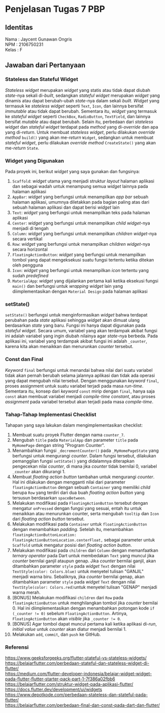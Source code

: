 # Penjelasan Tugas 7 PBP

## Identitas
Nama    : Jaycent Gunawan Ongris<br>
NPM     : 2106750231<br>
Kelas   : F

## Jawaban dari Pertanyaan
### Stateless dan Stateful Widget
*Stateless widget* merupakan *widget* yang statis atau tidak dapat diubah *state*-nya sekali di-*built*,
sedangkan *stateful widget* merupakan *widget* yang dinamis atau dapat berubah-ubah *state*-nya dalam
sekali *built*. *Widget* yang termasuk ke *stateless widget* seperti `Text`, `Icon`, dan lainnya
bersifat *immutable* atau tidak dapat berubah. Sementara itu, *widget* yang termasuk ke *stateful widget*
seperti `CheckBox`, `RadioButton`, `TextField`, dan lainnya bersifat *mutable* atau dapat berubah. Selain
itu, perbedaan dari *stateless widget* dan *stateful widget* terdapat pada *method* yang di-*override* dan 
apa yang di-*return*. Untuk membuat *stateless widget*, perlu dilakukan *override method* `build()` yang
akan me-*return* `Widget`, sedangkan untuk membuat *stateful widget*, perlu dilakukan *override method* 
`CreateState()` yang akan me-*return* `State`.

### Widget yang Digunakan
Pada proyek ini, berikut *widget* yang saya gunakan dan fungsinya:
1. `Scaffold`: *widget* utama yang menjadi struktur *layout* halaman aplikasi dan sebagai 
wadah untuk menampung semua *widget* lainnya pada halaman aplikasi
2. `AppBar`: *widget* yang berfungsi untuk menampilkan *app bar* sebuah halaman aplikasi, umumnya
diletakkan pada bagian paling atas dari sebuah halaman aplikasi dan dapat berisi *widget* lain
3. `Text`: *widget* yang berfungsi untuk menampilkan teks pada halaman aplikasi
4. `Center`: *widget* yang berfungsi untuk menampilkan *child widget*-nya menjadi di tengah
5. `Column`: *widget* yang berfungsi untuk menampilkan *children widget*-nya secara vertikal
6. `Row`: *widget* yang berfungsi untuk menampilkan *children widget*-nya secara horizontal
7. `FloatingActionButton`: *widget* yang berfungsi untuk menampilkan tombol yang dapat mengeksekusi suatu
fungsi tertentu ketika ditekan oleh pengguna
8. `Icon`: *widget* yang berfungsi untuk menampilkan *icon* tertentu yang sudah *predefined*
9. `MaterialApp`: *widget* yang dijalankan pertama kali ketika eksekusi fungsi `main()` dan berfungsi 
untuk *wrapping* *widget* lain yang diimplementasikan dengan `Material Design` pada halaman aplikasi

### setState()
`setState()` berfungsi untuk menginformasikan *widget* bahwa terdapat perubahan pada *state* aplikasi sehingga
*widget* akan dimuat ulang berdasarkan *state* yang baru. Fungsi ini hanya dapat digunakan pada *stateful
widget*. Secara umum, variabel yang akan terdampak akibat fungsi ini adalah variabel yang ingin diubah 
nilainya agar *state*-nya berbeda. Pada aplikasi ini, variabel yang terdampak akibat fungsi ini adalah 
`_counter`, karena kita akan menaikkan dan menurunkan *counter* tersebut.

### Const dan Final
*Keyword* `final` berfungsi untuk menandai bahwa nilai dari suatu variabel tidak akan pernah berubah selama
jalannya aplikasi dan tidak ada operasi yang dapat mengubah nilai tersebut. Dengan menggunakan *keyword* `final`,
proses assignment untuk suatu variabel terjadi pada masa *run-time*. Sementara itu, konsep dari *keyword* `const`
mirip dengan `final`, hanya saja `const` akan membuat variabel menjadi *compile-time constant*, atau proses
*assignment* pada variabel tersebut akan terjadi pada masa *compile-time*.

### Tahap-Tahap Implementasi Checklist
Tahapan yang saya lakukan dalam mengimplementasikan checklist:
1. Membuat suatu proyek Flutter dengan nama `counter_7`.
2. Mengubah `title` pada `MaterialApp` dan parameter `title` pada `MyHomePage` dengan string "Program Counter".
3. Menambahkan fungsi `_decrementCounter()` pada `_MyHomePageState` yang berfungsi untuk mengurangi
*counter*. Dalam fungsi tersebut, dilakukan pemanggilan fungsi `setState()` yang didalamnya diterapkan
pengecekan nilai *counter*, di mana jika *counter* tidak bernilai 0, variabel `_counter` akan dikurangi 1.
4. Membuat *floating action button* tambahan untuk mengurangi *counter*. Hal ini dilakukan dengan mengganti
nilai dari parameter `floatingActionButton` dengan sebuah `Container` yang memiliki *child* berupa `Row`
yang terdiri dari dua buah *floating action button* yang tersusun berdasarkan `spaceBetween`.
5. Melakukan modifikasi pada `FloatingActionButton` tersebut dengan mengatur `onPressed` dengan fungsi
yang sesuai, entah itu untuk menaikkan atau menurunkan counter, serta mengubah `tooltip` dan `Icon` dari
*floating action button* tersebut.
6. Melakukan modifikasi pada `Container` untuk `floatingActionButton` dengan menambahkan *padding*. Setelah
itu, menambahkan `floatingActionButtonLocation: FloatingActionButtonLocation.centerFloat,` sebagai
parameter untuk `Scaffold` untuk mengatur posisi dari *floating action button*.
7. Melakukan modifikasi pada `children` dari `Column` dengan memanfaatkan *ternary operator* pada Dart
untuk membedakan `Text` yang muncul jika *counter* bernilai ganjil ataupun genap. Jika *counter* bernilai
ganjil, akan ditambahkan parameter `style` pada *widget* `Text` dengan nilai `TextStyle(color: Colors.blue)`
untuk menyetel tulisan "GANJIL" menjadi warna biru. Sebaliknya, jika *counter* bernilai genap, akan 
ditambahkan parameter `style` pada *widget* `Text` dengan nilai `TextStyle(color: Colors.red)`untuk menyetel 
tulisan "GENAP" menjadi warna merah.
8. [BONUS] Melakukan modifikasi `children` dari `Row` pada `floatingActionButton` untuk menghilangkan tombol
jika *counter* bernilai 0. Hal ini diimplementasikan dengan menambahkan potongan kode `if (_counter != 0)`
sebelum `FloatingActionButton`. Artinya, `FloatingActionButton` akan *visible* jika `_counter != 0`.
9. [BONUS] Agar tombol dapat muncul pertama kali ketika aplikasi di-*run*, *initial value* untuk *counter*
akan diatur menjadi bernilai 1.
10. Melakukan `add`, `commit`, dan `push` ke GitHub.

### Referensi
https://www.geeksforgeeks.org/flutter-stateful-vs-stateless-widgets/<br>
https://belajarflutter.com/perbedaan-stateful-dan-stateless-widget-di-flutter/<br>
https://medium.com/flutter-developer-indonesia/belajar-widget-widget-pada-flutter-flutter-starter-pack-part-1-7f386a02fbb6<br>
https://belajarflutter.com/struktur-widget-pada-aplikasi-flutter/<br>
https://docs.flutter.dev/development/ui/widgets<br>
https://www.depotkode.com/perbedaan-stateless-dan-stateful-pada-flutter/<br>
https://belajarflutter.com/perbedaan-final-dan-const-pada-dart-dan-flutter/<br>